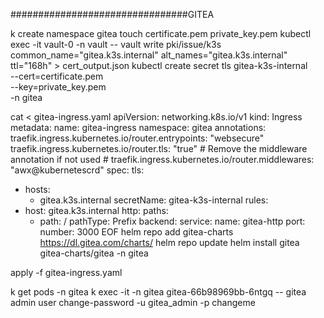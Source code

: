 ################################GITEA

k create namespace gitea
touch certificate.pem private_key.pem
kubectl exec -it vault-0 -n vault -- vault write pki/issue/k3s common_name="gitea.k3s.internal" alt_names="gitea.k3s.internal" ttl="168h" > cert_output.json
kubectl create secret tls gitea-k3s-internal \
 --cert=certificate.pem \
 --key=private_key.pem \
 -n gitea


cat <<EOF > gitea-ingress.yaml
apiVersion: networking.k8s.io/v1
kind: Ingress
metadata:
  name: gitea-ingress
  namespace: gitea
  annotations:
    traefik.ingress.kubernetes.io/router.entrypoints: "websecure"
    traefik.ingress.kubernetes.io/router.tls: "true"
    # Remove the middleware annotation if not used
    # traefik.ingress.kubernetes.io/router.middlewares: "awx@kubernetescrd"
spec:
  tls:
  - hosts:
    - gitea.k3s.internal
    secretName: gitea-k3s-internal
  rules:
  - host: gitea.k3s.internal
    http:
      paths:
      - path: /
        pathType: Prefix
        backend:
          service:
            name: gitea-http
            port:
              number: 3000
EOF
helm repo add gitea-charts https://dl.gitea.com/charts/
helm repo update
helm install gitea gitea-charts/gitea -n gitea

apply -f gitea-ingress.yaml

k get pods -n gitea
k exec -it -n gitea gitea-66b98969bb-6ntgq -- gitea admin user change-password -u gitea_admin -p changeme
